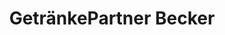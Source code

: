 ---
title: "GetränkePartner Becker"
url: /huellhorst/getraenkepartner-becker-alte-strasse/
shop: Getränke
---